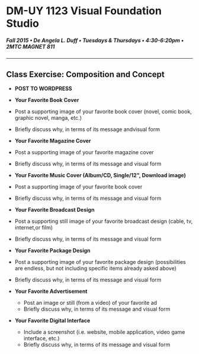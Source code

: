 # DM-UY 1123 Visual Foundation Studio
##### Fall 2015 • De Angela L. Duff • Tuesdays & Thursdays • 4:30-6:20pm • 2MTC MAGNET 811 
---

## Class Exercise: Composition and Concept

* **POST TO WORDPRESS**

*  **Your Favorite Book Cover**
  * Post a supporting image of your favorite book cover (novel, comic book, graphic novel, manga, etc.)
  * Briefly discuss why, in terms of its message andvisual form

*  **Your Favorite Magazine Cover**
  * Post a supporting image of your favorite magazine cover
  * Briefly discuss why, in terms of its message and visual form

*  **Your Favorite Music Cover (Album/CD, Single/12", Download image)**
  * Post a supporting image of your favorite book cover 
  * Briefly discuss why, in terms of its message and visual form

*  **Your Favorite Broadcast Design**
  * Post a supporting still image of your favorite broadcast design (cable, tv, internet,or film)
  * Briefly discuss why, in terms of its message and visual form

*  **Your Favorite Package Design**
  * Post a supporting image of your favorite package design (possibilities are endless, but not including specific items already asked above)
  * Briefly discuss why, in terms of its message and visual form

* **Your Favorite Advertisement**
  * Post an image or still (from a video) of your favorite ad
  * Briefly discuss why, in terms of its message and visual form

* **Your Favorite Digital Interface**
  * Include a screenshot (i.e. website, mobile application, video game interface, etc.)
  * Briefly discuss why, in terms of its message and visual form

